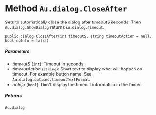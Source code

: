 # Method `Au.dialog.CloseAfter`

Sets to automatically close the dialog after *timeoutS* seconds. Then `Au.dialog.ShowDialog` returns `Au.dialog.Timeout`.

```
public dialog CloseAfter(int timeoutS, string timeoutAction = null, bool noInfo = false)
```

##### Parameters

- *timeoutS*  (`int`):
    Timeout in seconds.
- *timeoutAction*  (`string`):
    Short text to display what will happen on timeout. For example button name. See `Au.dialog.options.timeoutTextFormat`.
- *noInfo*  (`bool`):
    Don't display the timeout information in the footer.

##### Returns

`Au.dialog`